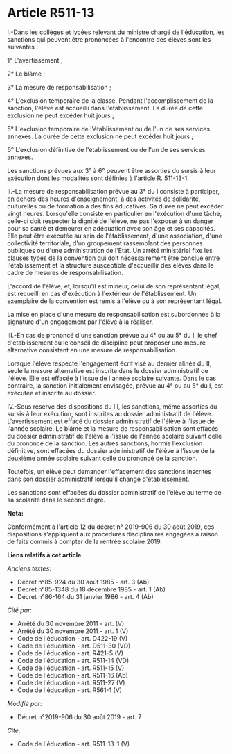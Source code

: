 # Article R511-13

I.-Dans les collèges et lycées relevant du ministre chargé de l'éducation, les sanctions qui peuvent être prononcées à
l'encontre des élèves sont les suivantes :

1° L'avertissement ;

2° Le blâme ;

3° La mesure de responsabilisation ;

4° L'exclusion temporaire de la classe. Pendant l'accomplissement de la sanction, l'élève est accueilli dans l'établissement.
La durée de cette exclusion ne peut excéder huit jours ;

5° L'exclusion temporaire de l'établissement ou de l'un de ses services annexes. La durée de cette exclusion ne peut excéder
huit jours ;

6° L'exclusion définitive de l'établissement ou de l'un de ses services annexes.

Les sanctions prévues aux 3° à 6° peuvent être assorties du sursis à leur exécution dont les modalités sont définies à
l'article R. 511-13-1.

II.-La mesure de responsabilisation prévue au 3° du I consiste à participer, en dehors des heures d'enseignement, à des
activités de solidarité, culturelles ou de formation à des fins éducatives. Sa durée ne peut excéder vingt heures.
Lorsqu'elle consiste en particulier en l'exécution d'une tâche, celle-ci doit respecter la dignité de l'élève, ne pas
l'exposer à un danger pour sa santé et demeurer en adéquation avec son âge et ses capacités. Elle peut être exécutée au sein
de l'établissement, d'une association, d'une collectivité territoriale, d'un groupement rassemblant des personnes publiques
ou d'une administration de l'Etat. Un arrêté ministériel fixe les clauses types de la convention qui doit nécessairement être
conclue entre l'établissement et la structure susceptible d'accueillir des élèves dans le cadre de mesures de
responsabilisation.

L'accord de l'élève, et, lorsqu'il est mineur, celui de son représentant légal, est recueilli en cas d'exécution à
l'extérieur de l'établissement. Un exemplaire de la convention est remis à l'élève ou à son représentant légal.

La mise en place d'une mesure de responsabilisation est subordonnée à la signature d'un engagement par l'élève à la réaliser.

III.-En cas de prononcé d'une sanction prévue au 4° ou au 5° du I, le chef d'établissement ou le conseil de discipline peut
proposer une mesure alternative consistant en une mesure de responsabilisation.

Lorsque l'élève respecte l'engagement écrit visé au dernier alinéa du II, seule la mesure alternative est inscrite dans le
dossier administratif de l'élève. Elle est effacée à l'issue de l'année scolaire suivante. Dans le cas contraire, la sanction
initialement envisagée, prévue au 4° ou au 5° du I, est exécutée et inscrite au dossier.

IV.-Sous réserve des dispositions du III, les sanctions, même assorties du sursis à leur exécution, sont inscrites au dossier
administratif de l'élève. L'avertissement est effacé du dossier administratif de l'élève à l'issue de l'année scolaire. Le
blâme et la mesure de responsabilisation sont effacés du dossier administratif de l'élève à l'issue de l'année scolaire
suivant celle du prononcé de la sanction. Les autres sanctions, hormis l'exclusion définitive, sont effacées du dossier
administratif de l'élève à l'issue de la deuxième année scolaire suivant celle du prononcé de la sanction. 

Toutefois, un élève peut demander l'effacement des sanctions inscrites dans son dossier administratif lorsqu'il change
d'établissement.

Les sanctions sont effacées du dossier administratif de l'élève au terme de sa scolarité dans le second degré.

**Nota:**

Conformément à l'article 12 du décret n° 2019-906 du 30 août 2019, ces dispositions s'appliquent aux procédures
disciplinaires engagées à raison de faits commis à compter de la rentrée scolaire 2019.

**Liens relatifs à cet article**

_Anciens textes_:

  - Décret n°85-924 du 30 août 1985 - art. 3 (Ab)
  - Décret n°85-1348 du 18 décembre 1985 - art. 1 (Ab)
  - Décret n°86-164 du 31 janvier 1986 - art. 4 (Ab)

_Cité par_:

  - Arrêté du 30 novembre 2011 - art. (V)
  - Arrêté du 30 novembre 2011 - art. 1 (V)
  - Code de l'éducation - art. D422-19 (V)
  - Code de l'éducation - art. D511-30 (VD)
  - Code de l'éducation - art. R421-5 (V)
  - Code de l'éducation - art. R511-14 (VD)
  - Code de l'éducation - art. R511-15 (V)
  - Code de l'éducation - art. R511-16 (Ab)
  - Code de l'éducation - art. R511-27 (V)
  - Code de l'éducation - art. R561-1 (V)

_Modifié par_:

  - Décret n°2019-906 du 30 août 2019 - art. 7

_Cite_:

  - Code de l'éducation - art. R511-13-1 (V)
